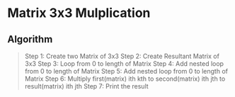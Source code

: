 # Matrix 3x3 Mulplication

## Algorithm

> Step 1: Create two Matrix of 3x3
> Step 2: Create Resultant Matrix of 3x3
> Step 3: Loop from 0 to length of Matrix
> Step 4: Add nested loop from 0 to length of Matrix
> Step 5: Add nested loop from 0 to length of Matrix
> Step 6: Multiply first(matrix) ith kth to second(matrix) ith jth to result(matrix) ith jth
> Step 7: Print the result
